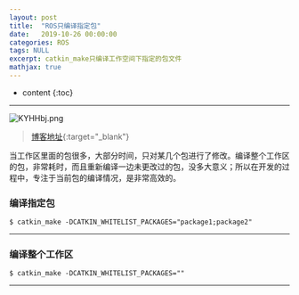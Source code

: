 ```yaml
---
layout: post
title:  "ROS只编译指定包"
date:   2019-10-26 00:00:00
categories: ROS
tags: NULL
excerpt: catkin_make只编译工作空间下指定的包文件
mathjax: true
---
```

* content
{:toc}
---

![KYHHbj.png](https://s2.ax1x.com/2019/10/23/KYHHbj.png)



> [博客地址](https://dufaxing.com){:target="_blank"}



当工作区里面的包很多，大部分时间，只对某几个包进行了修改。编译整个工作区的包，非常耗时，而且重新编译一边未更改过的包，没多大意义；所以在开发的过程中，专注于当前包的编译情况，是非常高效的。



### 编译指定包


`$ catkin_make -DCATKIN_WHITELIST_PACKAGES="package1;package2"`



---

### 编译整个工作区



`$ catkin_make -DCATKIN_WHITELIST_PACKAGES=""`

---
